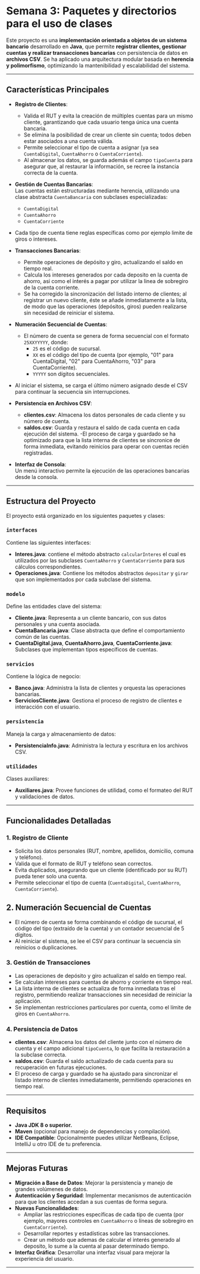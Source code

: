 # Semana 3: Paquetes y directorios para el uso de clases

Este proyecto es una **implementación orientada a objetos de un sistema bancario** desarrollado en **Java**, que permite **registrar clientes, gestionar cuentas y realizar transacciones bancarias** con persistencia de datos en **archivos CSV**. Se ha aplicado una arquitectura modular basada en **herencia y polimorfismo**, optimizando la mantenibilidad y escalabilidad del sistema.

---

## Características Principales

- **Registro de Clientes**:  
  - Valida el RUT y evita la creación de múltiples cuentas para un mismo cliente, garantizando que cada usuario tenga única una cuenta bancaria.  
  - Se elimina la posibilidad de crear un cliente sin cuenta; todos deben estar asociados a una cuenta válida.
  - Permite seleccionar el tipo de cuenta a asignar (ya sea `CuentaDigital`, `CuentaAhorro` o `CuentaCorriente`).
  - Al almacenar los datos, se guarda además el campo `tipoCuenta` para asegurar que, al restaurar la información, se recree la instancia correcta de la cuenta.

- **Gestión de Cuentas Bancarias**:  
  Las cuentas están estructuradas mediante herencia, utilizando una clase abstracta `CuentaBancaria` con subclases especializadas:
  - `CuentaDigital`
  - `CuentaAhorro`
  - `CuentaCorriente`
- Cada tipo de cuenta tiene reglas específicas como por ejemplo limite de giros o intereses.

- **Transacciones Bancarias**:  
  - Permite operaciones de depósito y giro, actualizando el saldo en tiempo real.
  - Calcula los intereses generados por cada deposito en la cuenta de ahorro, asi como el interés a pagar por utilizar la linea de sobregiro de la cuenta corriente.
  - Se ha corregido la sincronización del listado interno de clientes; al registrar un nuevo cliente, éste se añade inmediatamente a la lista, de modo que las operaciones (depósitos, giros) pueden realizarse sin necesidad de reiniciar el sistema.

- **Numeración Secuencial de Cuentas**:  
  - El número de cuenta se genera de forma secuencial con el formato `25XXYYYYY`, donde:
    - `25` es el código de sucursal.
    - `XX` es el código del tipo de cuenta (por ejemplo, "01" para CuentaDigital, "02" para CuentaAhorro, "03" para CuentaCorriente).
    - `YYYYY` son dígitos secuenciales.
- Al iniciar el sistema, se carga el último número asignado desde el CSV para continuar la secuencia sin interrupciones.

- **Persistencia en Archivos CSV**:  
  - **clientes.csv**: Almacena los datos personales de cada cliente y su número de cuenta.  
  - **saldos.csv**: Guarda y restaura el saldo de cada cuenta en cada ejecución del sistema.
-El proceso de carga y guardado se ha optimizado para que la lista interna de clientes se sincronice de forma inmediata, evitando reinicios para operar con cuentas recién registradas.

- **Interfaz de Consola**:  
  Un menú interactivo permite la ejecución de las operaciones bancarias desde la consola.

---

## Estructura del Proyecto

El proyecto está organizado en los siguientes paquetes y clases:

### `interfaces`
Contiene las siguientes interfaces:
- **Interes.java**: contiene el método abstracto `calcularInteres` el cual es utilizados por las subclases `CuentaAhorro` y `CuentaCorriente` para sus cálculos correspondientes.
- **Operaciones.java**: Contiene los métodos abstractos `depositar` y `girar` que son implementados por cada subclase del sistema.

### `modelo`
Define las entidades clave del sistema:
- **Cliente.java**: Representa a un cliente bancario, con sus datos personales y una cuenta asociada.
- **CuentaBancaria.java**: Clase abstracta que define el comportamiento común de las cuentas.
- **CuentaDigital.java**, **CuentaAhorro.java**, **CuentaCorriente.java**: Subclases que implementan tipos específicos de cuentas.

### `servicios`
Contiene la lógica de negocio:
- **Banco.java**: Administra la lista de clientes y orquesta las operaciones bancarias.
- **ServiciosCliente.java**: Gestiona el proceso de registro de clientes e interacción con el usuario.

### `persistencia`
Maneja la carga y almacenamiento de datos:
- **PersistenciaInfo.java**: Administra la lectura y escritura en los archivos CSV.

### `utilidades`
Clases auxiliares:
- **Auxiliares.java**: Provee funciones de utilidad, como el formateo del RUT y validaciones de datos.

---

## Funcionalidades Detalladas

### 1. Registro de Cliente
- Solicita los datos personales (RUT, nombre, apellidos, domicilio, comuna y teléfono).
- Valida que el formato de RUT y teléfono sean correctos.
- Evita duplicados, asegurando que un cliente (identificado por su RUT) pueda tener solo una cuenta.
- Permite seleccionar el tipo de cuenta (`CuentaDigital`, `CuentaAhorro`, `CuentaCorriente`).

## 2. Numeración Secuencial de Cuentas
- El número de cuenta se forma combinando el código de sucursal, el código del tipo (extraído de la cuenta) y un contador secuencial de 5 dígitos.
- Al reiniciar el sistema, se lee el CSV para continuar la secuencia sin reinicios o duplicaciones.

### 3. Gestión de Transacciones
- Las operaciones de depósito y giro actualizan el saldo en tiempo real.
- Se calculan intereses para cuentas de ahorro y corriente en tiempo real.
- La lista interna de clientes se actualiza de forma inmediata tras el registro, permitiendo realizar transacciones sin necesidad de reiniciar la aplicación.
- Se implementan restricciones particulares por cuenta, como el límite de giros en `CuentaAhorro`.

### 4. Persistencia de Datos
- **clientes.csv**: Almacena los datos del cliente junto con el número de cuenta y el campo adicional `tipoCuenta`, lo que facilita la restauración a la subclase correcta.
- **saldos.csv**: Guarda el saldo actualizado de cada cuenta para su recuperación en futuras ejecuciones.
- El proceso de carga y guardado se ha ajustado para sincronizar el listado interno de clientes inmediatamente, permitiendo operaciones en tiempo real.

---

## Requisitos

- **Java JDK 8 o superior.**
- **Maven** (opcional para manejo de dependencias y compilación).
- **IDE Compatible**: Opcionalmente puedes utilizar NetBeans, Eclipse, IntelliJ u otro IDE de tu preferencia.

---

## Mejoras Futuras

- **Migración a Base de Datos**: Mejorar la persistencia y manejo de grandes volúmenes de datos.
- **Autenticación y Seguridad**: Implementar mecanismos de autenticación para que los clientes accedan a sus cuentas de forma segura.
- **Nuevas Funcionalidades**:  
  - Ampliar las restricciones específicas de cada tipo de cuenta (por ejemplo, mayores controles en `CuentaAhorro` o líneas de sobregiro en `CuentaCorriente`).
  - Desarrollar reportes y estadísticas sobre las transacciones.
  - Crear un método que ademas de calcular el interés generado al deposito, lo sume a la cuenta al pasar determinado tiempo.
- **Interfaz Gráfica**: Desarrollar una interfaz visual para mejorar la experiencia del usuario.
---